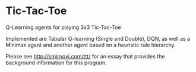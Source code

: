 # Tic-Tac-Toe
Q-Learning agents for playing 3x3 Tic-Tac-Toe

Implemented are Tabular Q-learning (Single and Double), DQN, as well as a Minimax agent and another agent based
on a heuristic rule hierarchy.

Please see http://smirnovi.com/ttt/ for an essay that provides the background information for this program.
